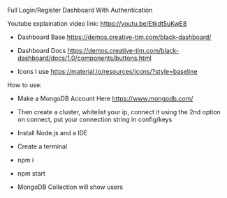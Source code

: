 

Full Login/Register Dashboard With Authentication
  
  Youtube explaination video link: https://youtu.be/Etkdt5uKwE8
  
- Dashboard Base https://demos.creative-tim.com/black-dashboard/

- Dashboard Docs https://demos.creative-tim.com/black-dashboard/docs/1.0/components/buttons.html

- Icons I use https://material.io/resources/icons/?style=baseline 

How to use:

- Make a MongoDB Account Here https://www.mongodb.com/ 
- Then create a cluster, whitelist your ip, connect it using the 2nd option on connect, put your connection string in config/keys

- Install Node.js and a IDE

- Create a terminal

- npm i

- npm start

- MongoDB Collection will show users 


